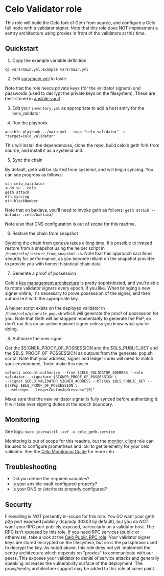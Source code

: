# Celo Validator role
This role will build the Celo fork of Geth from source, and configure a Celo full node with a validator signer.  Note that this role does NOT implmement a sentry architecture using proxies in front of the validators at this time.

## Quickstart
1. Copy the example variable definition

`cp vars/main.yml.example vars/main.yml`

 2. Edit [vars/main.yml](vars/main.yml.example) to taste.

Note that the role needs private keys (for the validator signers) and passwords (used to decrypt the private keys on the filesystem). These are best stored in [ansible-vault](https://docs.ansible.com/ansible/latest/cli/ansible-vault.html).  

3. Edit your `inventory.yml` as appropriate to add a host entry for the celo_validator

4. Run the playbook

`ansible-playbook ../main.yml --tags "celo_validator" -e "target=celo_validator"`

This will install the dependencies, clone the repo, build celo's geth fork from source, and install it as a systemd unit.

5. Sync the chain

By default, geth will be started from systemd, and will begin syncing. You can see progress as follows:
```
ssh celo_validator
sudo su - celo
geth attach
eth.syncing
eth.blockNumber
```

Note that on baklava, you'll need to invoke geth as follows:
`geth attach --datadir .celo/baklava/`

Note also that DNS configuration is out of scope for this readme.

6. Restore the chain from snapshot

Syncing the chain from genesis takes a long time. It's possible to instead restore from a snapshot using the helper script in `/home/celo/restore_from_snapshot.sh`.  Note that this approach sacrifices security for performance, as you become reliant on the snapshot provider to provide you with honest historical chain data.

7. Generate a proof of possession

Celo's [key management architecture](https://docs.celo.org/validator/key-management/summary) is pretty sophisticated, and you're able to rotate validator signers every epoch, if you like. When bringing a new signer online, it's necessary to prove possession of the signer, and then authorize it with the appropriate key.

A helper script exists on the deployed validator in `/home/celo/generate_pop.sh` which will generate the proof of possession for you.  Note that Geth will be stopped momentarily to generate the PoP, so don't run this on an active mainnet signer unless you know what you're doing.

8. Authorize the new signer

Get the $SIGNER_PROOF_OF_POSSESSION and the $BLS_PUBLIC_KEY and the $BLS_PROOF_OF_POSSESSION as outputs from the generate_pop.sh script.
Note that your address, signer and ledger index will need to match your environment.
Todo: make this easier
```
celocli account:authorize --from $CELO_VALIDATOR_ADDRESS --role validator --signature $SIGNER_PROOF_OF_POSSESSION \
--signer $CELO_VALIDATOR_SIGNER_ADDRESS --blsKey $BLS_PUBLIC_KEY --blsPop $BLS_PROOF_OF_POSSESSION \
--useLedger --ledgerCustomAddresses="[0]"
```

Make sure that the new validator signer is fully synced before authorizing it.  It will take over signing duties at the epoch boundary.

## Monitoring
See logs: `sudo journalctl -xef -u celo_geth.service`

Monitoring is out of scope for this readme, but the [monitor_client](../../../monitor_client) role can be used to configure prometheus and loki to get telemetry for your celo validator.  See the [Celo Monitoring Guide](https://docs.celo.org/validator/monitoring) for more info.

## Troubleshooting
* Did you define the required variables?
* Is your ansible-vault configured properly?
* Is your DNS or /etc/hosts properly configured?

## Security
Firewalling is *NOT* presently in-scope for this role.  You *DO* want your geth p2p port exposed publicly (tcp/udp 30303 by default), but you do *NOT* want your RPC port publicly exposed, particularly on a validator host.  The RPC isn't exposed by this role. If you need RPC services (public or otherwise), take a look at the [Celo Public RPC role](../celo_public_rpc).
Your validator signer keys are stored encrypted on the filesystem, but so is the passphrase used to decrypt the key.
As noted above, this role does not yet implement the sentry architecture which depends on "proxies" to communicate with our peers. This exposes your validator to denial of service attacks and generally speaking increases the vulnerability surface of the deployment.
The proxy/sentry architecture support may be added to this role at some point.
